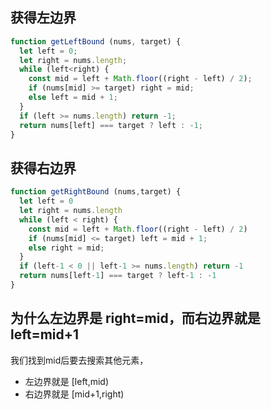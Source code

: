 ## 获得左边界
```js
function getLeftBound (nums, target) {
  let left = 0;
  let right = nums.length;
  while (left<right) {
    const mid = left + Math.floor((right - left) / 2);
    if (nums[mid] >= target) right = mid;
    else left = mid + 1;
  }
  if (left >= nums.length) return -1;
  return nums[left] === target ? left : -1;
}
```
## 获得右边界
```js
function getRightBound (nums,target) {
  let left = 0
  let right = nums.length
  while (left < right) {
    const mid = left + Math.floor((right - left) / 2)
    if (nums[mid] <= target) left = mid + 1;
    else right = mid;
  }
  if (left-1 < 0 || left-1 >= nums.length) return -1
  return nums[left-1] === target ? left-1 : -1
}
```
## 为什么左边界是 right=mid，而右边界就是 left=mid+1
我们找到mid后要去搜索其他元素，
- 左边界就是 \[left,mid)
- 右边界就是 \[mid+1,right)